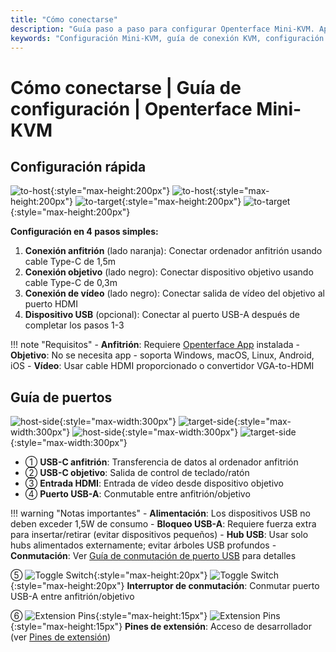 ```yaml
---
title: "Cómo conectarse"
description: "Guía paso a paso para configurar Openterface Mini-KVM. Aprende cómo conectar tu ordenador anfitrión y dispositivo objetivo con instrucciones detalladas para conexiones USB-C, HDMI y periféricos. Incluye descripciones de interfaz y consejos importantes de configuración."
keywords: "Configuración Mini-KVM, guía de conexión KVM, configuración KVM USB-C, conexión KVM HDMI, guía de instalación KVM, configuración de periféricos de ordenador, conexión de dispositivo USB, guía de interfaz KVM, configuración de ordenador headless, configuración KVM"
---
```


# **Cómo conectarse** | Guía de configuración | Openterface Mini-KVM

## Configuración rápida

![to-host](https://assets.openterface.com/images/product/to-host.svg#only-light){:style="max-height:200px"} ![to-host](https://assets.openterface.com/images/product/to-host_1.svg#only-dark){:style="max-height:200px"}
![to-target](https://assets.openterface.com/images/product/to-target.svg#only-light){:style="max-height:200px"} ![to-target](https://assets.openterface.com/images/product/to-target_1.svg#only-dark){:style="max-height:200px"}

**Configuración en 4 pasos simples:**

1. **Conexión anfitrión** (lado naranja): Conectar ordenador anfitrión usando cable Type-C de 1,5m
2. **Conexión objetivo** (lado negro): Conectar dispositivo objetivo usando cable Type-C de 0,3m
3. **Conexión de vídeo** (lado negro): Conectar salida de vídeo del objetivo al puerto HDMI
4. **Dispositivo USB** (opcional): Conectar al puerto USB-A después de completar los pasos 1-3

!!! note "Requisitos" - **Anfitrión**: Requiere [Openterface App](/app) instalada - **Objetivo**: No se necesita app - soporta Windows, macOS, Linux, Android, iOS - **Vídeo**: Usar cable HDMI proporcionado o convertidor VGA-to-HDMI

## Guía de puertos

![host-side](https://assets.openterface.com/images/product/host-htc.svg#only-light){:style="max-width:300px"} ![target-side](https://assets.openterface.com/images/product/target-htc.svg#only-light){:style="max-width:300px"}
![host-side](https://assets.openterface.com/images/product/host-htc_1.svg#only-dark){:style="max-width:300px"} ![target-side](https://assets.openterface.com/images/product/target-htc_1.svg#only-dark){:style="max-width:300px"}

- ① **USB-C anfitrión**: Transferencia de datos al ordenador anfitrión
- ② **USB-C objetivo**: Salida de control de teclado/ratón
- ③ **Entrada HDMI**: Entrada de vídeo desde dispositivo objetivo
- ④ **Puerto USB-A**: Conmutable entre anfitrión/objetivo

!!! warning "Notas importantes" - **Alimentación**: Los dispositivos USB no deben exceder 1,5W de consumo - **Bloqueo USB-A**: Requiere fuerza extra para insertar/retirar (evitar dispositivos pequeños) - **Hub USB**: Usar solo hubs alimentados externamente; evitar árboles USB profundos - **Conmutación**: Ver [Guía de conmutación de puerto USB](../usb-switch) para detalles

⑤ ![Toggle Switch](https://assets.openterface.com/images/shell-icons/toggle-h-t.svg#only-light){:style="max-height:20px"} ![Toggle Switch](https://assets.openterface.com/images/shell-icons/toggle-h-t_1.svg#only-dark){:style="max-height:20px"} **Interruptor de conmutación**: Conmutar puerto USB-A entre anfitrión/objetivo

⑥ ![Extension Pins](https://assets.openterface.com/images/shell-icons/pins.svg#only-light){:style="max-height:15px"} ![Extension Pins](https://assets.openterface.com/images/shell-icons/pins_1.svg#only-dark){:style="max-height:15px"} **Pines de extensión**: Acceso de desarrollador (ver [Pines de extensión](../extension-pins))
